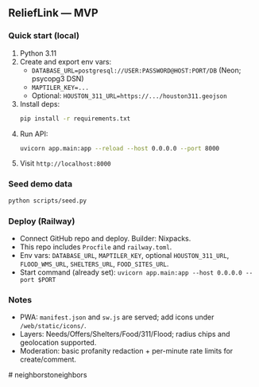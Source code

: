 ## ReliefLink — MVP

### Quick start (local)
1. Python 3.11
2. Create and export env vars:
   - `DATABASE_URL=postgresql://USER:PASSWORD@HOST:PORT/DB` (Neon; psycopg3 DSN)
   - `MAPTILER_KEY=...`
   - Optional: `HOUSTON_311_URL=https://.../houston311.geojson`
3. Install deps:
   ```bash
   pip install -r requirements.txt
   ```
4. Run API:
   ```bash
   uvicorn app.main:app --reload --host 0.0.0.0 --port 8000
   ```
5. Visit `http://localhost:8000`

### Seed demo data
```bash
python scripts/seed.py
```

### Deploy (Railway)
- Connect GitHub repo and deploy. Builder: Nixpacks.
- This repo includes `Procfile` and `railway.toml`.
- Env vars: `DATABASE_URL`, `MAPTILER_KEY`, optional `HOUSTON_311_URL`, `FLOOD_WMS_URL`, `SHELTERS_URL`, `FOOD_SITES_URL`.
- Start command (already set): `uvicorn app.main:app --host 0.0.0.0 --port $PORT`

### Notes
- PWA: `manifest.json` and `sw.js` are served; add icons under `/web/static/icons/`.
- Layers: Needs/Offers/Shelters/Food/311/Flood; radius chips and geolocation supported.
- Moderation: basic profanity redaction + per-minute rate limits for create/comment.


#   n e i g h b o r s t o n e i g h b o r s 
 
 